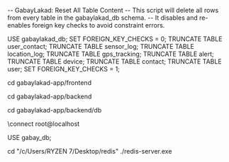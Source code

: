 -- GabayLakad: Reset All Table Content
-- This script will delete all rows from every table in the gabaylakad_db schema.
-- It disables and re-enables foreign key checks to avoid constraint errors.

USE gabaylakad_db;
SET FOREIGN_KEY_CHECKS = 0;
TRUNCATE TABLE user_contact;
TRUNCATE TABLE sensor_log;
TRUNCATE TABLE location_log;
TRUNCATE TABLE gps_tracking;
TRUNCATE TABLE alert;
TRUNCATE TABLE device;
TRUNCATE TABLE contact;
TRUNCATE TABLE user;
SET FOREIGN_KEY_CHECKS = 1;


cd gabaylakad-app/frontend

cd gabaylakad-app/backend

cd gabaylakad-app/backend/db

\connect root@localhost

USE gabay_db;


cd "/c/Users/RYZEN 7/Desktop/redis"
./redis-server.exe